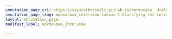 ```yaml
---
annotation_page_uri: https://siyucatherineli.github.io/normasosa__OralHistory/annotations/normasosa_interview-canvas-1-clarifying-the-interview-and-background-information--asking-background-information-.json
annotation_page_slug: normasosa_interview-canvas-1-clarifying-the-interview-and-background-information--asking-background-information-
layout: annotation_page
manifest_label: NormaSosa_Interview

---
```

